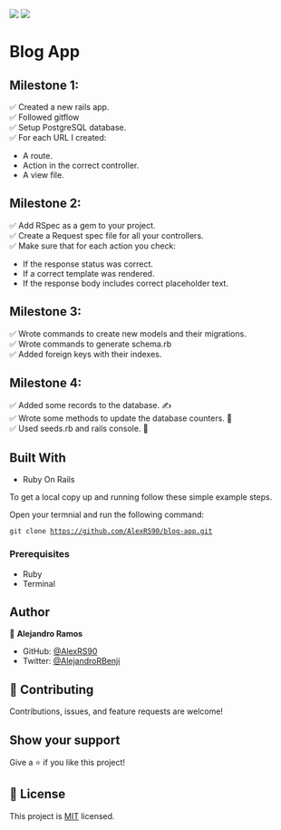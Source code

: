 ![](https://img.shields.io/badge/Microverse-blueviolet)
![](https://img.shields.io/badge/Ruby-red)

# Blog App

> 

## Milestone 1:

✅ Created a new rails app. <br>
✅ Followed gitflow <br>
✅ Setup PostgreSQL database. <br>
✅ For each URL I created: 
 - A route.
 - Action in the correct controller.
 - A view file.

## Milestone 2:

✅ Add RSpec as a gem to your project. <br>
✅ Create a Request spec file for all your controllers. <br>
✅ Make sure that for each action you check: <br>

 - If the response status was correct.
 - If a correct template was rendered.
 - If the response body includes correct placeholder text.

## Milestone 3:

✅ Wrote commands to create new models and their migrations. <br>
✅ Wrote commands to generate schema.rb <br>
✅ Added foreign keys with their indexes. <br>

## Milestone 4:

✅ Added some records to the database. ✍️ <br>
✅ Wrote some methods to update the database counters. 🔢 <br>
✅ Used seeds.rb and rails console. 🌱 <br>

## Built With

- Ruby On Rails

To get a local copy up and running follow these simple example steps.

Open your termnial and run the following command:

<code>git clone https://github.com/AlexRS90/blog-app.git</code>

### Prerequisites

- Ruby
- Terminal

## Author

👤 **Alejandro Ramos**

- GitHub: [@AlexRS90](https://github.com/AlexRS90)
- Twitter: [@AlejandroRBenji](https://twitter.com/AlejandroRBenji)


## 🤝 Contributing

Contributions, issues, and feature requests are welcome!


## Show your support

Give a ⭐️ if you like this project!

## 📝 License

This project is [MIT](./MIT.md) licensed.